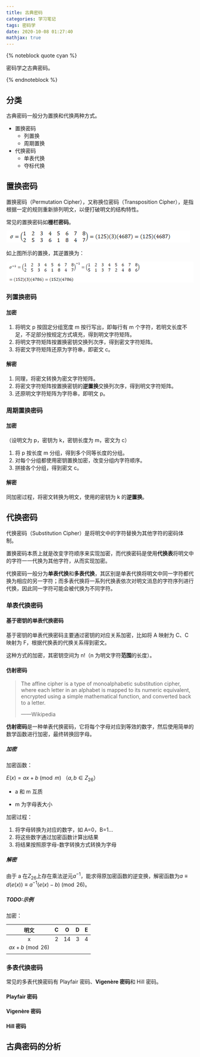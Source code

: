 ```yaml
---
title: 古典密码
categories: 学习笔记
tags: 密码学
date: 2020-10-08 01:27:40
mathjax: true
---
```


{% noteblock quote cyan %}

密码学之古典密码。

{% endnoteblock %}

<!-- more -->

## 分类

古典密码一般分为置换和代换两种方式。

-   置换密码
    -   列置换
    -   周期置换
-   代换密码
    -   单表代换
    -   夺标代换

## 置换密码

置换密码（Permutation Cipher），又称换位密码（Transposition Cipher），是指根据一定的规则重新排列明文，以便打破明文的结构特性。

常见的置换密码如**栅栏密码**。

![](古典密码/clip_image001.png)

如上图所示的置换，其逆置换为：

![img](古典密码/clip_image001-1605010295709.png)

### 列置换密码

#### 加密

1. 将明文 p 按固定分组宽度 m 按行写出，即每行有 m 个字符，若明文长度不足，不足部分按规定方式填充，得到明文字符矩阵。
2. 将明文字符矩阵按置换密钥交换列次序，得到密文字符矩阵。
3. 将密文字符矩阵还原为字符串，即密文 c。

#### 解密

1. 同理，将密文转换为密文字符矩阵。
2. 将密文字符矩阵按置换密钥的**逆置换**交换列次序，得到明文字符矩阵。
3. 还原明文字符矩阵为字符串，即明文 p。

### 周期置换密码

#### 加密

（设明文为 p，密钥为 k，密钥长度为 m，密文为 c）

1. 将 p 按长度 m 分组，得到多个同等长度的分组。
2. 对每个分组都使用密钥置换加密，改变分组内字符顺序。
3. 拼接各个分组，得到密文 c。

#### 解密

同加密过程，将密文转换为明文，使用的密钥为 k 的**逆置换**。

## 代换密码

代换密码（Substitution Cipher）是将明文中的字符替换为其他字符的密码体制。

置换密码本质上就是改变字符顺序来实现加密，而代换密码是使用**代换表**将明文中的字符一一代换为其他字符，从而实现加密。

代换密码一般分为**单表代换**和**多表代换**，其区别是单表代换将明文中同一字符都代换为相应的另一字符；而多表代换将一系列代换表依次对明文消息的字符序列进行代换，因此同一字符可能会被代换为不同字符。

### 单表代换密码

#### 基于密钥的单表代换密码

基于密钥的单表代换密码主要通过密钥的对应关系加密，比如将 A 映射为 C、C 映射为 F，根据代换表的代换关系得到密文。

这种方式的加密，其密钥空间为 n!（n 为明文字符**范围**的长度）。

#### 仿射密码

> The affine cipher is a type of monoalphabetic substitution cipher, where each letter in an alphabet is mapped to its numeric equivalent, encrypted using a simple mathematical function, and converted back to a letter.
>
> ——Wikipedia

**仿射密码**是一种单表代换密码，它将每个字母对应到等效的数字，然后使用简单的数学函数进行加密，最终转换回字母。

##### 加密

加密函数：

$E(x)=ax+b\pmod m$ （$a,b∈Z_{26}$）

-   a 和 m 互质

-   m 为字母表大小

加密过程：

1. 将字母转换为对应的数字，如 A=0，B=1...
2. 将这些数字通过加密函数计算出结果
3. 将结果按照原字母-数字转换方式转换为字母

##### 解密

由于 a 在$Z_{26}$上存在乘法逆元$a^{-1}$，能求得原加密函数的逆变换，解密函数为$a\equiv d(e(x))\equiv a^{-1}(e(x)-b)\pmod {26}$。

##### TODO:示例

加密：

|       明文       |  C  |  O  |  D  |  E  |
| :--------------: | :-: | :-: | :-: | :-: |
|        x         |  2  | 14  |  3  |  4  |
| $ax+b\pmod {26}$ |     |     |     |     |
|                  |     |     |     |     |

### 多表代换密码

常见的多表代换密码有 Playfair 密码、**Vigenère 密码**和 Hill 密码。

#### Playfair 密码

#### Vigenère 密码

#### Hill 密码

## 古典密码的分析
